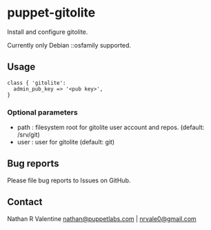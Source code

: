 # puppet-gitolite

Install and configure gitolite.

Currently only Debian ::osfamily supported.

## Usage 

    class { 'gitolite':
      admin_pub_key => '<pub key>',
    }

### Optional parameters
* path : filesystem root for gitolite user account and repos. (default: /srv/git)
* user : user for gitolite (default: git)

## Bug reports
Please file bug reports to Issues on GitHub.

## Contact
Nathan R Valentine <nathan@puppetlabs.com> | <nrvale0@gmail.com>
